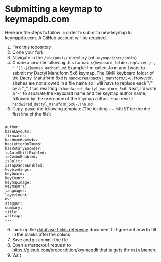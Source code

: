 # Submitting a keymap to keymapdb.com

Here are the steps to follow in order to submit a new keymap to keymapdb.com. A GitHub account will be required.

1. Fork this repository
2. Clone your fork
3. Navigate to the `/src/posts/` directory (`cd keymapdb/src/posts`)
4. Create a new file following this format: `${keyboard_folder.replace("/", "_")}-${keymap_author}.md`
    Example: I'm called John and I want to submit my Dactyl Manuform 5x6 keymap. The QMK keyboard folder of the Dactyl Manuform 5x6 is `handwired/dactyl_manuform/5x6`.
    However, slashes are not allowed in a file name so I will have to replace each "/" by a "_", thus resulting in `handwired_dactyl_manuform_5x6`. Next, I'd write a "-" to separate the keyboard name and the keymap author name, followed by the username of the keymap author. Final result: `handwired_dactyl_manuform_5x6-John.md`
5. Copy-paste the following template (The leading `---` MUST be the the first line of the file):
```
---
author:
baseLayouts:
firmwares:
hasHomeRowMods:
hasLetterOnThumb:
hasRotaryEncoder:
isAutoShiftEnabled:
isComboEnabled:
isSplit:
isTapDanceEnabled:
keybindings:
keyboard:
keyCount:
keymapImage:
keymapUrl:
languages:
layerCount:
OS:
stagger:
summary:
title:
writeup:
---
```
6. Look up the [database fields reference](db_fields_reference.md) document to figure out how to fill in the blanks after the colons
7. Save and git commit the file
8. Open a merge/pull request to https://github.com/precondition/keymapdb that targets the `main` branch.
9. Wait
